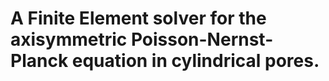 # A Finite Element solver for the axisymmetric Poisson-Nernst-Planck equation in cylindrical pores.
